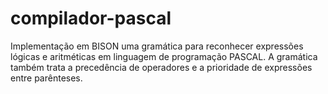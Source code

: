 # compilador-pascal
Implementação em BISON uma gramática para reconhecer expressões lógicas e aritméticas em linguagem de programação PASCAL. A gramática também trata a precedência de operadores e a prioridade de expressões entre parênteses. 
